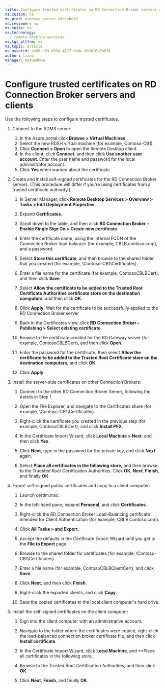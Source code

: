 ```yaml
---
title: Configure trusted certificates on RD Connection Broker servers and clients
ms.custom: na
ms.prod: windows-server-threshold
ms.reviewer: na
ms.suite: na
ms.technology: 
  - remote-desktop-services
ms.tgt_pltfrm: na
ms.topic: article
ms.assetid: bb58cc93-d39a-4677-9bde-d8d816a7e636
author: lizap
manager: msswadhwa
---
```

# Configure trusted certificates on RD Connection Broker servers and clients
Use the following steps to configure trusted certificates.  
  
1. Connect to the RDMS server:   
  
    1.  In the Azure portal click **Browse > Virtual Machines**.  
    2.  Select the new RDSH virtual machine (for example, Contoso-CB1).  
    3.  Click **Connect > Open** to open the Remote Desktop client.  
    4.  In the client, click **Connect**, and then click **Use another user account**. Enter the user name and password for the local administrator account.  
    5.  Click **Yes** when warned about the certificate.  
  
2. Create and install self-signed certificates for the RD Connection Broker servers. (This procedure will differ if you're using certificates from a trusted certificate authority.)  
  
    1. In Server Manager, click **Remote Desktop Services > Overview > Tasks > Edit Deployment Properties**.   
  
    2. Expand **Certificates**.   
  
    3. Scroll down to the table, and then click **RD Connection Broker – Enable Single Sign On > Create new certificate**.  
  
    4. Enter the certificate name, using the internal FQDN of the Connection Broker load balancer (for example,  CBLB.contoso.com), and a password.   
  
    5. Select **Store this certificate**, and then browse to the shared folder that you created (for example,  \Contoso-CB1\Certificates).  
  
    6. Enter a file name for the certificate (for example, ContosoCBLBCert), and then click **Save**.   
  
    7. Select **Allow the certificate to be added to the Trusted Root Certificate Authorities certificate store on the destination computers**, and then click **OK**.   
  
    8. Click **Apply**. Wait for the certificate to be successfully applied to the RD Connection Broker server   
  
    9. Back in the Certificates view, click **RD Connection Broker – Publishing > Select existing certificate**.   
  
    10. Browse to the certificate created for the RD Gateway server (for example, ContosoCBLBCert), and then click **Open**.   
  
    11. Enter the password for the certificate, then select **Allow the certificate to be added to the Trusted Root Certificate store on the destination computers**, and click **OK**.   
  
    12. Click **Apply**.   
  
3. Install the server-side certificates on other Connection Brokers:  
  
    1. Connect to the other RD Connection Broker Server, following the details in Step 1.   
  
    2. Open the File Explorer, and navigate to the Certificates share (for example, \Contoso-CB1\Certificates).   
  
    3. Right-click the certificate you created in the previous step (for example, ContosoCBLBCert), and click **Install PFX**.   
  
    4. In the Certificate Import Wizard, click **Local Machine > Next**, and then click **Yes**.   
  
    5. Click **Next**, type in the password for the private key, and click **Next** again.   
  
    6. Select **Place all certificates in the following store**, and then browse to the Truested Root Certification Authorities. Click **OK**, **Next**, **Finish**, and finally **OK**.   
  
4. Export self-signed public certificates and copy to a client computer:   
  
    1. Launch certlm.msc.  
  
    2. In the left-hand pane, expand **Personal**, and click **Certificates**.  
  
    3. Right-click the RD Connection Broker Load-Balancing certificate intended for Client Authentication (for example, CBLB.Contoso.com).   
  
    4. Click **All Tasks > and Export**.   
  
    5. Accept the defaults in the Certificate Export Wizard until you get to the **File to Export** page.   
  
    6. Browse to the shared folder for certificates (for example, \Contoso-CB1\Certificates).    
  
    8. Enter a file name (for example, ContosoCBLBClientCert), and click **Save**.   
  
    9. Click **Next**, and then click **Finish**.   
  
    10. Right-click the exported clients, and click **Copy**.   
  
    11. Save the copied certificates to the local client computer's hard drive.   
  
5. Install the self-signed certificates on the client computer:   
  
    1. Sign into the client computer with an administrative account.  
  
    2. Navigate to the folder where the certificates were copied, right-click the load-balanced connection broker certificate file, and then click **Install certificate**.   
  
    3. In the Certificate Import Wizard, click **Local Machine**, and **Place all certificates in the following store.  
      
    4. Browse to the Trusted Root Certification Authorities, and then click **OK**.  
      
    5. Click **Next**, **Finish**, and finally **OK**.   

